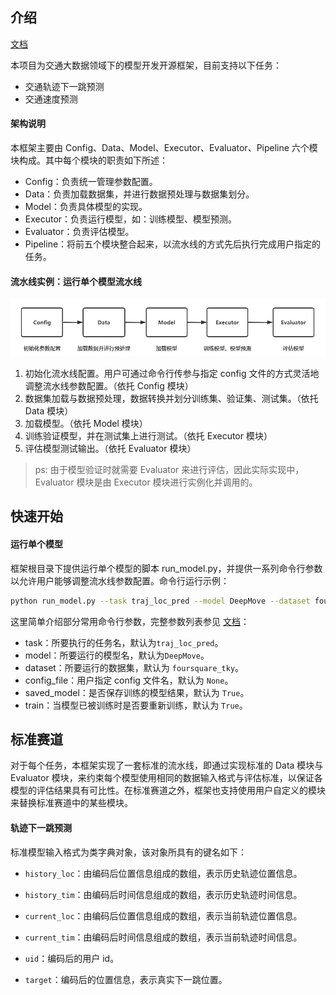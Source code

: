 ## 介绍

[文档](https://aptx1231.github.io/Bigscity-TrafficDL-Docs/index.html)

本项目为交通大数据领域下的模型开发开源框架，目前支持以下任务：

* 交通轨迹下一跳预测
* 交通速度预测

#### 架构说明

本框架主要由 Config、Data、Model、Executor、Evaluator、Pipeline 六个模块构成。其中每个模块的职责如下所述：

* Config：负责统一管理参数配置。
* Data：负责加载数据集，并进行数据预处理与数据集划分。
* Model：负责具体模型的实现。
* Executor：负责运行模型，如：训练模型、模型预测。
* Evaluator：负责评估模型。
* Pipeline：将前五个模块整合起来，以流水线的方式先后执行完成用户指定的任务。

#### 流水线实例：运行单个模型流水线

![](./pipeline.png)

1. 初始化流水线配置。用户可通过命令行传参与指定 config 文件的方式灵活地调整流水线参数配置。（依托 Config 模块）
2. 数据集加载与数据预处理，数据转换并划分训练集、验证集、测试集。（依托 Data 模块）
3. 加载模型。（依托 Model 模块）
4. 训练验证模型，并在测试集上进行测试。（依托 Executor 模块）
5. 评估模型测试输出。（依托 Evaluator 模块）

> ps: 由于模型验证时就需要 Evaluator 来进行评估，因此实际实现中，Evaluator 模块是由 Executor 模块进行实例化并调用的。

## 快速开始

#### 运行单个模型

框架根目录下提供运行单个模型的脚本 run_model.py，并提供一系列命令行参数以允许用户能够调整流水线参数配置。命令行运行示例：

```sh
python run_model.py --task traj_loc_pred --model DeepMove --dataset foursquare_tky
```

这里简单介绍部分常用命令行参数，完整参数列表参见 [文档](https://aptx1231.github.io/Bigscity-TrafficDL-Docs/index.html)：

* task：所要执行的任务名，默认为`traj_loc_pred`。
* model：所要运行的模型名，默认为`DeepMove`。
* dataset：所要运行的数据集，默认为 `foursquare_tky`。
* config_file：用户指定 config 文件名，默认为 `None`。
* saved_model：是否保存训练的模型结果，默认为 `True`。
* train：当模型已被训练时是否要重新训练，默认为 `True`。

## 标准赛道

对于每个任务，本框架实现了一套标准的流水线，即通过实现标准的 Data 模块与 Evaluator 模块，来约束每个模型使用相同的数据输入格式与评估标准，以保证各模型的评估结果具有可比性。在标准赛道之外，框架也支持使用用户自定义的模块来替换标准赛道中的某些模块。

#### 轨迹下一跳预测

标准模型输入格式为类字典对象，该对象所具有的键名如下：

* `history_loc`：由编码后位置信息组成的数组，表示历史轨迹位置信息。

* `history_tim`：由编码后时间信息组成的数组，表示历史轨迹时间信息。

* `current_loc`：由编码后位置信息组成的数组，表示当前轨迹位置信息。

* `current_tim`：由编码后时间信息组成的数组，表示当前轨迹时间信息。

* `uid`：编码后的用户 id。

* `target`：编码后的位置信息，表示真实下一跳位置。
